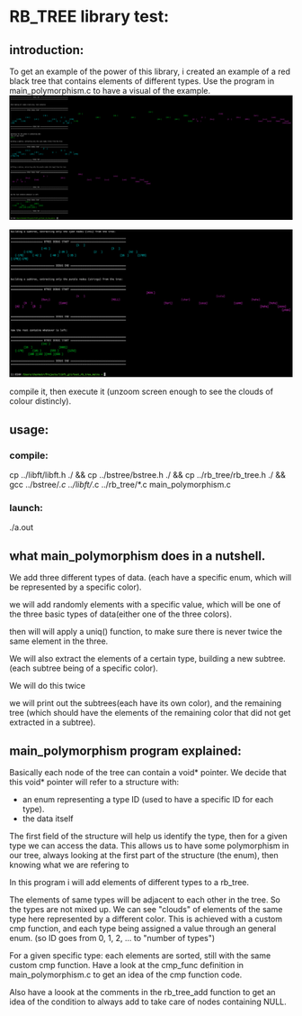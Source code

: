 # RB_TREE library test:

## introduction:
To get an example of the power of this library, i created an example of a
red black tree that contains elements of different types. Use the program in
main_polymorphism.c to have a visual of the example.
![](https://github.com/charMstr/libft_42cursus/blob/master/test_rb_tree_mains/rb_tree_example.png)

![](https://github.com/charMstr/libft_42cursus/blob/master/test_rb_tree_mains/rb_tree_example_zoom.png)

compile it, then execute it (unzoom screen enough to see the clouds of colour
distincly).

## usage:
### compile:
cp ../libft/libft.h ./ && cp ../bstree/bstree.h ./ && cp ../rb_tree/rb_tree.h ./ && \
gcc ../bstree/*.c ../libft/*.c ../rb_tree/*.c main_polymorphism.c

### launch:
./a.out

## what main_polymorphism does in a nutshell.

We add three different types of data. (each have a specific enum, which will be
represented by a specific color).

we will add randomly elements with a specific value, which will be one of the
three basic types of data(either one of the three colors).

then will will apply a uniq() function, to make sure there is never twice the
same element in the three.

We will also extract the elements of a certain type, building a new subtree.
(each subtree being of a specific color).

We will do this twice

we will print out the subtrees(each have its own color), and the remaining tree
(which should have the elements of the remaining color that did not get
extracted in a subtree).


## main_polymorphism program explained:

Basically each node of the tree can contain a void* pointer.
We decide that this void* pointer will refer to a structure with:
- an enum representing a type ID (used to have a specific ID for each type).
- the data itself

The first field of the structure will help us identify the type, then for a 
given type we can access the data. This allows us to have some polymorphism in
our tree, always looking at the first part of the structure (the enum), then
knowing what we are refering to

In this program i will add elements of different types to a rb_tree.

The elements of same types will be adjacent to each other in the tree.
So the types are not mixed up. We can see "clouds" of elements of the same type
here represented by a different color.
This is achieved with a custom cmp function, and each type being assigned a
value through an general enum.
(so ID goes from 0, 1, 2, ... to "number of types")

For a given specific type: each elements are sorted, still with the same custom
cmp function. Have a look at the cmp_func definition in main_polymorphism.c to 
get an idea of the cmp function code.

Also have a loook at the comments in the rb_tree_add function to get an idea
of the condition to always add to take care of nodes containing NULL.
